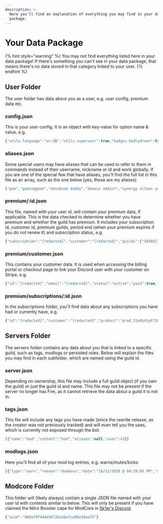 ```yaml
---
description: >-
  Here you'll find an explanation of everything you may find in your data
  package.
---
```


# Your Data Package

{% hint style="warning" %}
You may not find everything listed here in your data package! If there's something you can't see in your data package, that means there's no data stored in that category linked to your user.
{% endhint %}

## User Folder

The user folder has data about you as a user, e.g. user config, premium data etc.

### config.json

This is your user config. It is an object with key-value for option name & value, e.g.

```javascript
{"utils.language":"en-GB","utils.superuser":true,"badges.badlydrawn":true}
```

### aliases.json

Some special users may have aliases that can be used to refer to them in commands instead of their username, nickname or id and work globally. If you are one of the special few that have aliases, you'll find the full list in this file as an array, such as the one below \(yes, those are my aliases\)

```javascript
["gek","gaminggeek","database daddy","domain addict","synergy allows you to share your mouse and keyboard between multiple computers at once. check it out at the link in the video description","fire man","sudo"]
```

### premium/:id.json

This file, named with your user id, will contain your premium data, if applicable. This is the data checked to determine whether you have premium and whether the guild has premium. It includes your subscription id, customer id, premium guilds, period end \(when your premium expires if you do not renew it\) and subscription status, e.g.

```javascript
{"subscription":"[redacted]","customer":"[redacted]","guilds":["564052798044504084"],"periodEnd":1615982400,"status":"active"}
```

### premium/customer.json

This contains your customer data. It is used when accessing the billing portal or checkout page to link your Discord user with your customer on Stripe, e.g.

```javascript
{"id":"[redacted]","email":"[redacted]","status":"active","paid":true,"active":true,"cantrial":false}
```

### premium/subscriptions/:id.json

In the subscriptions folder, you'll find data about any subscriptions you have had or currently have, e.g.

```javascript
{"id":"[redacted]","customer":"[redacted]","product":"prod_I5aMyVtpF71EXL","price":"price_1HVPBgAIj8KliTBvqsHfGvaG","status":"canceled","cancelOnEnd":false,"cancelAt":null,"periodStart":1612707804,"periodEnd":1615127004,"created":1612707804,"ended":1612709586,"trialStart":null}
```

## Servers Folder

The servers folder contains any data about you that is linked to a specific guild, such as tags, modlogs or persisted roles. Below will explain the files you may find in each subfolder, which are named using the guild id.

### server.json

Depending on ownership, this file may include a full guild object \(if you own the guild\) or just the guild id and name. This file may not be present if the server no longer has Fire, as it cannot retrieve the data about a guild it is not in.

### tags.json

This file will include any tags you have made \(since the rewrite release, as the creator was not previously tracked\) and will even tell you the uses, which is currently not exposed through the bot.

```javascript
[{"name":"bad","content":"bad","aliases":null,"uses":43}]
```

### modlogs.json

Here you'll find all of your mod log entries, e.g. warns/mutes/kicks

```javascript
[{"type":"warn","reason":"dumbass","date":"18/11/2020 @ 04:29:05 PM","caseid":"_STs_XHKm_th3WpbGDJJC"},{"type":"warn","reason":"hi geek","date":"18/11/2020 @ 04:51:07 PM","caseid":"HQVFxoqgiZ9lW0P3e34w7"}]
```

## Modcore Folder

This folder will \(likely always\) contain a single JSON file named with your user id with contents similar to below. This will only be present if you have claimed the Nitro Booster cape for ModCore in [Sk1er's Discord](https://discord.gg/sk1er).

```javascript
{"uuid":"069a79f444e94726a5befca90e38aaf5"}
```



